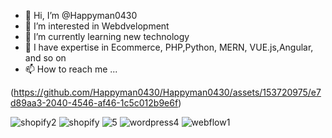 - 👋 Hi, I’m @Happyman0430
- 👀 I’m interested in Webdvelopment
- 🌱 I’m currently learning new technology
- 💞️ I have expertise in Ecommerce, PHP,Python, MERN, VUE.js,Angular, and so on 
- 📫 How to reach me ...

(https://github.com/Happyman0430/Happyman0430/assets/153720975/e7d89aa3-2040-4546-af46-1c5c012b9e6f)

![shopify2](https://github.com/Happyman0430/Happyman0430/assets/153720975/4ccbfaea-8e6e-4331-87e2-3b01cda9bd28)
![shopify](https://github.com/Happyman0430/Happyman0430/assets/153720975/aa4526bd-6023-44d8-8f6e-b68ea5a416fb)
![5](https://github.com/Happyman0430/Happyman0430/assets/153720975/df2acd47-b855-467c-9037-fabc81d93e17)
![wordpress4](https://github.com/Happyman0430/Happyman0430/assets/153720975/4be1201a-6083-48d9-893b-30ea6c4712b8)
![webflow1](https://github.com/Happyman0430/Happyman0430/assets/153720975/3254cab3-590c-44bf-9ec4-75f11f34f350)

